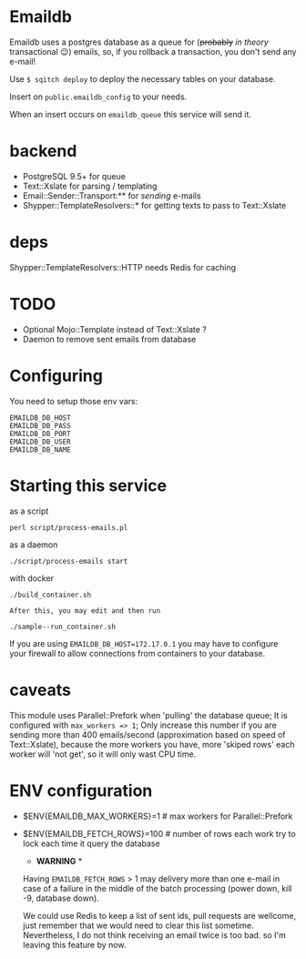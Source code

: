# Emaildb

Emaildb uses a postgres database as a queue for (~~probably~~ *in theory* transactional 😉) emails,
so, if you rollback a transaction, you don't send any e-mail!

Use `$ sqitch deploy` to deploy the necessary tables on your database.

Insert on `public.emaildb_config` to your needs.

When an insert occurs on `emaildb_queue` this service will send it.

# backend

- PostgreSQL 9.5+ for queue
- Text::Xslate for parsing / templating
- Email::Sender::Transport:** for *sending* e-mails
- Shypper::TemplateResolvers::* for getting texts to pass to Text::Xslate

# deps

Shypper::TemplateResolvers::HTTP needs Redis for caching

# TODO

- Optional Mojo::Template instead of Text::Xslate ?
- Daemon to remove sent emails from database

# Configuring

You need to setup those env vars:

    EMAILDB_DB_HOST
    EMAILDB_DB_PASS
    EMAILDB_DB_PORT
    EMAILDB_DB_USER
    EMAILDB_DB_NAME


# Starting this service

as a script

    perl script/process-emails.pl

as a daemon

    ./script/process-emails start

with docker

    ./build_container.sh

    After this, you may edit and then run

    ./sample--run_container.sh

If you are using `EMAILDB_DB_HOST=172.17.0.1` you may have to configure your firewall to allow connections from containers to your database.

# caveats

This module uses Parallel::Prefork when 'pulling' the database queue; It is configured with `max_workers => 1`;
Only increase this number if you are sending more than 400 emails/second (approximation based on speed of Text::Xslate),
because the more workers you have, more 'skiped rows' each worker will 'not get', so it will only wast CPU time.

# ENV configuration

- $ENV{EMAILDB_MAX_WORKERS}=1 # max workers for Parallel::Prefork

- $ENV{EMAILDB_FETCH_ROWS}=100 # number of rows each work try to lock each time it query the database

    * **WARNING** *

    Having `EMAILDB_FETCH_ROWS` > 1 may delivery more than one e-mail
    in case of a failure in the middle of the batch processing (power down, kill -9, database down).

    We could use Redis to keep a list of sent ids, pull requests are wellcome, just remember that we would need to clear this list sometime.
    Nevertheless, I do not think receiving an email twice is too bad. so I'm leaving this feature by now.
